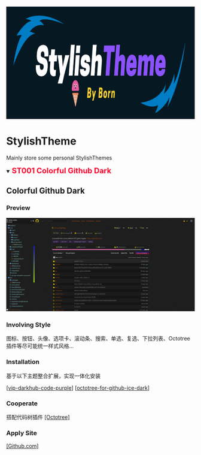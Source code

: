 <p align="center">
  <!-- <img alt="logo" src="images/logo.gif" width="580"> -->
  <img alt="logo" src="images/logo.png" style="height: 300px;width: 100%;">
</p>

# StylishTheme

Mainly store some personal StylishThemes

<details open>
<summary><span style="
    font-weight: bold;
    color: #ff002f;
    font-size: 20px;
">ST001 Colorful Github Dark</span></summary>

## Colorful Github Dark

### Preview
![img](images/Colorful-Github-Dark-001.png)

### Involving Style

图标、按钮、头像、选项卡、滚动条、搜索、单选、复选、下拉列表、Octotree插件等尽可能统一样式风格...

### Installation

基于以下主题整合扩展，实现一体化安装

[[vip-darkhub-code-purple](https://userstyles.org/styles/172338/vip-darkhub-code-purple)] [[octotree-for-github-ice-dark](https://userstyles.org/styles/170999/octotree-for-github-ice-dark)]

### Cooperate

搭配代码树插件 [[Octotree]](https://chrome.google.com/webstore/detail/octotree/bkhaagjahfmjljalopjnoealnfndnagc?utm_source=chrome-ntp-icon)

### Apply Site
[[Github.com]](https://github.com)

</details>
